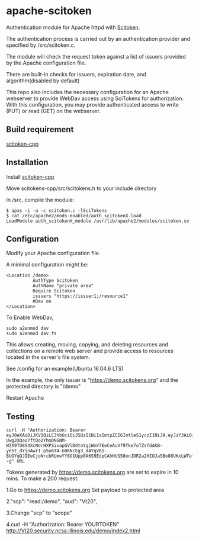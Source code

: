 # apache-scitoken

Authentication module for Apache httpd with [Scitoken](scitoken.org).

The authentication process is carried out by an authentication provider and specified by /src/scitoken.c.

The module will check the request token against a list of issuers provided by the Apache configuration file.

There are built-in checks for issuers, expiration date, and algorithm(disabled by default)

This repo also includes the necessary configuration for an Apache webserver to provide WebDav access using SciTokens for authorization. With this configuration, you may provide authenticated access to write (PUT) or read (GET) on the webserver.


## Build requirement
[scitoken-cpp](https://github.com/scitokens/scitokens-cpp)

## Installation

Install [scitoken-cpp](https://github.com/scitokens/scitokens-cpp)

Move scitokens-cpp/src/scitokens.h to your include directory

In /src, compile the module:
```
$ apxs -i -a -c scitoken.c -lSciTokens
$ cat /etc/apache2/mods-enabled/auth_scitokenX.load
LoadModule auth_scitokenX_module /usr/lib/apache2/modules/scitoken.so
```

## Configuration
Modify your Apache configuration file.

A minimal configuration might be:

```
<Location /demo>
          AuthType Scitoken
          AuthName "private area"
          Require Scitoken
          issuers "https://issuer1;/resource1"
          #Dav on
</Location>
```

To Enable WebDav, 
```
sudo a2enmod dav
sudo a2enmod dav_fs
```

This allows creating, moving, copying, and deleting resources and collections on a remote web server and provide access to resources located in the server's file system.

See /config for an example(Ubuntu 16.04.6 LTS)

In the example, the only issuer is "https://demo.scitokens.org" and the protected directory is "/demo"

Restart Apache

## Testing
```
curl -H "Authorization: Bearer eyJ0eXAiOiJKV1QiLCJhbGciOiJSUzI1NiIsImtpZCI6ImtleS1yczI1NiJ9.eyJzY3AiOiJyZWFkOi9kZW1vIiwiYXVkIjoiaHR0cDovL1Z0MjAuc2VjdXJpdHkubmNzYS5pbGxpbm9pcy5lZHUiLCJpc3MiOiJodHRwczovL2RlbW8uc2NpdG9rZW5zLm9yZyIsImV4cCI6MTU1Mzg4NTg4OCwiaWF0IjoxNTUzODg1Mjg4LCJuYmYiOjE1NTM4ODUyODgsImp0aSI6IjgyNGYzNDgxLWE5ZTAtNDZkZC04N2Q3LTAxZTBhZGVhN2Y5MyJ9.pQNp4MN1Bj38zCGwwGLlBBGh6BRUHmsw1Q54hjX-UwgJXQao7ftDo2YhmDNGNM-W2X9TU8S4XcNdrHXPSixapGVlDdtntgjWmY7EeCeAuVf9Tke7oTZsfdAKB-ye5t_dYjnAwrI-p5o6T4-GBKNcEg3_d4YqV61-BUGYqQJIEeCjoNrcbRUmwYY8O1Upp0A6S9EdpCAhHUS58onJDR2a2HIOJaSBo88UKxLWTofLUFn8P35Or_u2YZCHbp9nJ9JmTL1uVTHBd6vsWBsj8byOuZvfbOHll_vjOQ6DCc899R4Af1_ezA3no8ONGJJ3zAQSNRl2kIoLBBEp5MZw4r1--g" URL
```
Tokens generated by https://demo.scitokens.org are set to expire in 10 mins.
To make a 200 request:

1.Go to https://demo.scitokens.org Set payload to protected area

2."scp": "read:/demo", "aud": "Vt20",

3.Change "scp" to "scope"

4.curl -H "Authorization: Bearer YOURTOKEN" http://Vt20.security.ncsa.illinois.edu/demo/index2.html
